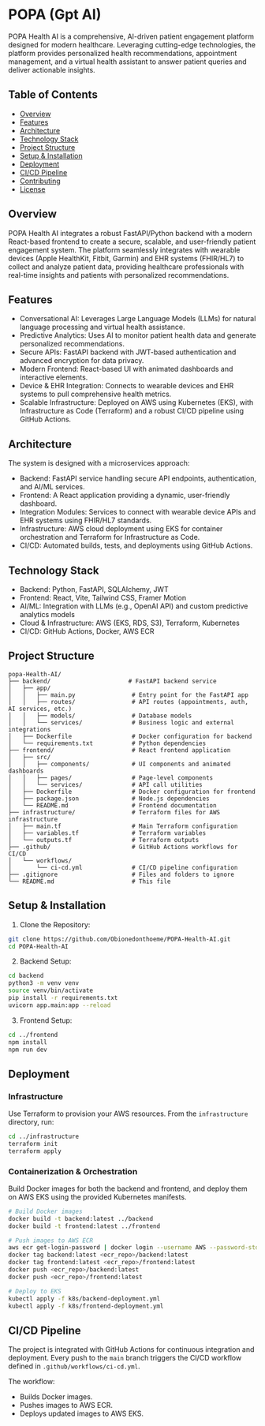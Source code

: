 # POPA (Gpt AI)

POPA Health AI is a comprehensive, AI-driven patient engagement platform designed for modern healthcare. Leveraging cutting-edge technologies, the platform provides personalized health recommendations, appointment management, and a virtual health assistant to answer patient queries and deliver actionable insights.

## Table of Contents

- [Overview](#overview)
- [Features](#features)
- [Architecture](#architecture)
- [Technology Stack](#technology-stack)
- [Project Structure](#project-structure)
- [Setup & Installation](#setup--installation)
- [Deployment](#deployment)
- [CI/CD Pipeline](#cicd-pipeline)
- [Contributing](#contributing)
- [License](#license)

## Overview

POPA Health AI integrates a robust FastAPI/Python backend with a modern React-based frontend to create a secure, scalable, and user-friendly patient engagement system. The platform seamlessly integrates with wearable devices (Apple HealthKit, Fitbit, Garmin) and EHR systems (FHIR/HL7) to collect and analyze patient data, providing healthcare professionals with real-time insights and patients with personalized recommendations.

## Features

- Conversational AI: Leverages Large Language Models (LLMs) for natural language processing and virtual health assistance.
- Predictive Analytics: Uses AI to monitor patient health data and generate personalized recommendations.
- Secure APIs: FastAPI backend with JWT-based authentication and advanced encryption for data privacy.
- Modern Frontend: React-based UI with animated dashboards and interactive elements.
- Device & EHR Integration: Connects to wearable devices and EHR systems to pull comprehensive health metrics.
- Scalable Infrastructure: Deployed on AWS using Kubernetes (EKS), with Infrastructure as Code (Terraform) and a robust CI/CD pipeline using GitHub Actions.

## Architecture

The system is designed with a microservices approach:

- Backend: FastAPI service handling secure API endpoints, authentication, and AI/ML services.
- Frontend: A React application providing a dynamic, user-friendly dashboard.
- Integration Modules: Services to connect with wearable device APIs and EHR systems using FHIR/HL7 standards.
- Infrastructure: AWS cloud deployment using EKS for container orchestration and Terraform for Infrastructure as Code.
- CI/CD: Automated builds, tests, and deployments using GitHub Actions.

## Technology Stack

- Backend: Python, FastAPI, SQLAlchemy, JWT
- Frontend: React, Vite, Tailwind CSS, Framer Motion
- AI/ML: Integration with LLMs (e.g., OpenAI API) and custom predictive analytics models
- Cloud & Infrastructure: AWS (EKS, RDS, S3), Terraform, Kubernetes
- CI/CD: GitHub Actions, Docker, AWS ECR

## Project Structure

```
popa-Health-AI/
├── backend/                      # FastAPI backend service
│   ├── app/
│   │   ├── main.py                # Entry point for the FastAPI app
│   │   ├── routes/                # API routes (appointments, auth, AI services, etc.)
│   │   ├── models/                # Database models
│   │   └── services/              # Business logic and external integrations
│   ├── Dockerfile                 # Docker configuration for backend
│   └── requirements.txt           # Python dependencies
├── frontend/                      # React frontend application
│   ├── src/
│   │   ├── components/            # UI components and animated dashboards
│   │   ├── pages/                 # Page-level components
│   │   └── services/              # API call utilities
│   ├── Dockerfile                 # Docker configuration for frontend
│   ├── package.json               # Node.js dependencies
│   └── README.md                  # Frontend documentation
├── infrastructure/                # Terraform files for AWS infrastructure
│   ├── main.tf                    # Main Terraform configuration
│   ├── variables.tf               # Terraform variables
│   └── outputs.tf                 # Terraform outputs
├── .github/                       # GitHub Actions workflows for CI/CD
│   └── workflows/
│       └── ci-cd.yml              # CI/CD pipeline configuration
├── .gitignore                     # Files and folders to ignore
└── README.md                      # This file
```

## Setup & Installation

1. Clone the Repository:
```bash
git clone https://github.com/Obionedonthoeme/POPA-Health-AI.git
cd POPA-Health-AI
```

2. Backend Setup:
```bash
cd backend
python3 -m venv venv
source venv/bin/activate
pip install -r requirements.txt
uvicorn app.main:app --reload
```

3. Frontend Setup:
```bash
cd ../frontend
npm install
npm run dev
```

## Deployment

### Infrastructure

Use Terraform to provision your AWS resources. From the `infrastructure` directory, run:

```bash
cd ../infrastructure
terraform init
terraform apply
```

### Containerization & Orchestration

Build Docker images for both the backend and frontend, and deploy them on AWS EKS using the provided Kubernetes manifests.

```bash
# Build Docker images
docker build -t backend:latest ../backend
docker build -t frontend:latest ../frontend

# Push images to AWS ECR
aws ecr get-login-password | docker login --username AWS --password-stdin <account_id>.dkr.ecr.<region>.amazonaws.com
docker tag backend:latest <ecr_repo>/backend:latest
docker tag frontend:latest <ecr_repo>/frontend:latest
docker push <ecr_repo>/backend:latest
docker push <ecr_repo>/frontend:latest

# Deploy to EKS
kubectl apply -f k8s/backend-deployment.yml
kubectl apply -f k8s/frontend-deployment.yml
```

## CI/CD Pipeline

The project is integrated with GitHub Actions for continuous integration and deployment. Every push to the `main` branch triggers the CI/CD workflow defined in `.github/workflows/ci-cd.yml`.

The workflow:
- Builds Docker images.
- Pushes images to AWS ECR.
- Deploys updated images to AWS EKS.




